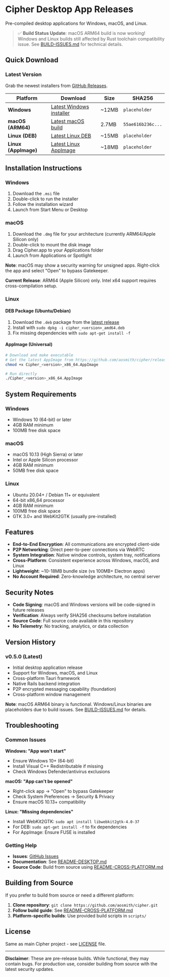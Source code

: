 # Cipher Desktop App Releases

Pre-compiled desktop applications for Windows, macOS, and Linux.

> ✅ **Build Status Update**: macOS ARM64 build is now working! Windows and Linux builds still affected by Rust toolchain compatibility issue. See [BUILD-ISSUES.md](../BUILD-ISSUES.md) for technical details.

## Quick Download

### Latest Version

Grab the newest installers from [GitHub Releases](https://github.com/aosmith/cipher/releases/latest).

| Platform | Download | Size | SHA256 |
|----------|----------|------|---------|
| **Windows** | [Latest Windows installer](https://github.com/aosmith/cipher/releases/latest) | ~12MB | `placeholder` |
| **macOS (ARM64)** | [Latest macOS build](https://github.com/aosmith/cipher/releases/latest) | 2.7MB | `55ae616b236c...` |
| **Linux (DEB)** | [Latest Linux DEB](https://github.com/aosmith/cipher/releases/latest) | ~15MB | `placeholder` |
| **Linux (AppImage)** | [Latest Linux AppImage](https://github.com/aosmith/cipher/releases/latest) | ~18MB | `placeholder` |

## Installation Instructions

### Windows
1. Download the `.msi` file
2. Double-click to run the installer
3. Follow the installation wizard
4. Launch from Start Menu or Desktop

### macOS
1. Download the `.dmg` file for your architecture (currently ARM64/Apple Silicon only)
2. Double-click to mount the disk image
3. Drag Cipher.app to your Applications folder
4. Launch from Applications or Spotlight

**Note**: macOS may show a security warning for unsigned apps. Right-click the app and select "Open" to bypass Gatekeeper.

**Current Release**: ARM64 (Apple Silicon) only. Intel x64 support requires cross-compilation setup.

### Linux

#### DEB Package (Ubuntu/Debian)
1. Download the `.deb` package from the [latest release](https://github.com/aosmith/cipher/releases/latest)
2. Install with `sudo dpkg -i cipher_<version>_amd64.deb`
3. Fix missing dependencies with `sudo apt-get install -f`

#### AppImage (Universal)
```bash
# Download and make executable
# Get the latest AppImage from https://github.com/aosmith/cipher/releases/latest
chmod +x Cipher_<version>_x86_64.AppImage

# Run directly
./Cipher_<version>_x86_64.AppImage
```

## System Requirements

### Windows
- Windows 10 (64-bit) or later
- 4GB RAM minimum
- 100MB free disk space

### macOS
- macOS 10.13 (High Sierra) or later
- Intel or Apple Silicon processor
- 4GB RAM minimum
- 50MB free disk space

### Linux
- Ubuntu 20.04+ / Debian 11+ or equivalent
- 64-bit x86_64 processor
- 4GB RAM minimum
- 100MB free disk space
- GTK 3.0+ and WebKit2GTK (usually pre-installed)

## Features

- **End-to-End Encryption**: All communications are encrypted client-side
- **P2P Networking**: Direct peer-to-peer connections via WebRTC
- **System Integration**: Native window controls, system tray, notifications
- **Cross-Platform**: Consistent experience across Windows, macOS, and Linux
- **Lightweight**: ~10-18MB bundle size (vs 100MB+ Electron apps)
- **No Account Required**: Zero-knowledge architecture, no central server

## Security Notes

- **Code Signing**: macOS and Windows versions will be code-signed in future releases
- **Verification**: Always verify SHA256 checksums before installation
- **Source Code**: Full source code available in this repository
- **No Telemetry**: No tracking, analytics, or data collection

## Version History

### v0.5.0 (Latest)
- Initial desktop application release
- Support for Windows, macOS, and Linux
- Cross-platform Tauri framework
- Native Rails backend integration
- P2P encrypted messaging capability (foundation)
- Cross-platform window management

**Note**: macOS ARM64 binary is functional. Windows/Linux binaries are placeholders due to build issues. See [BUILD-ISSUES.md](../BUILD-ISSUES.md) for details.

## Troubleshooting

### Common Issues

**Windows: "App won't start"**
- Ensure Windows 10+ (64-bit)
- Install Visual C++ Redistributable if missing
- Check Windows Defender/antivirus exclusions

**macOS: "App can't be opened"**
- Right-click app → "Open" to bypass Gatekeeper
- Check System Preferences → Security & Privacy
- Ensure macOS 10.13+ compatibility

**Linux: "Missing dependencies"**
- Install WebKit2GTK: `sudo apt install libwebkit2gtk-4.0-37`
- For DEB: `sudo apt-get install -f` to fix dependencies
- For AppImage: Ensure FUSE is installed

### Getting Help

- **Issues**: [GitHub Issues](https://github.com/aosmith/cipher/issues)
- **Documentation**: See [README-DESKTOP.md](../README-DESKTOP.md)
- **Source Code**: Build from source using [README-CROSS-PLATFORM.md](../README-CROSS-PLATFORM.md)

## Building from Source

If you prefer to build from source or need a different platform:

1. **Clone repository**: `git clone https://github.com/aosmith/cipher.git`
2. **Follow build guide**: See [README-CROSS-PLATFORM.md](../README-CROSS-PLATFORM.md)
3. **Platform-specific builds**: Use provided build scripts in `scripts/`

## License

Same as main Cipher project - see [LICENSE](../LICENSE) file.

---

**Disclaimer**: These are pre-release builds. While functional, they may contain bugs. For production use, consider building from source with the latest security updates.
